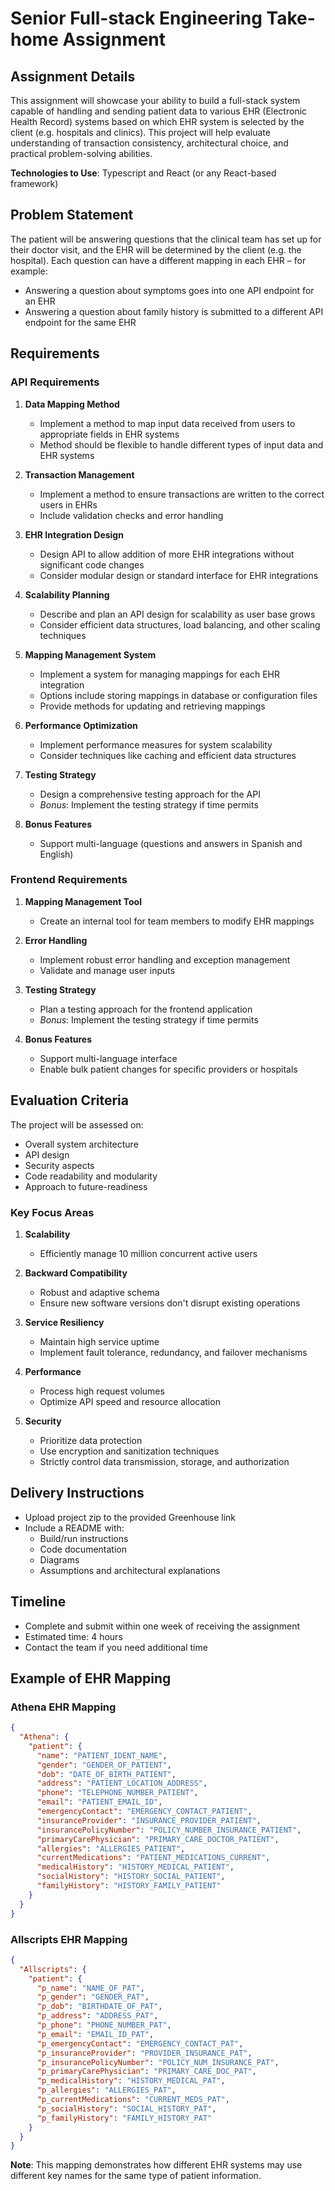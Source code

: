 # Senior Full-stack Engineering Take-home Assignment

## Assignment Details

This assignment will showcase your ability to build a full-stack system capable of handling and sending patient data to various EHR (Electronic Health Record) systems based on which EHR system is selected by the client (e.g. hospitals and clinics). This project will help evaluate understanding of transaction consistency, architectural choice, and practical problem-solving abilities.

**Technologies to Use**: Typescript and React (or any React-based framework)

## Problem Statement

The patient will be answering questions that the clinical team has set up for their doctor visit, and the EHR will be determined by the client (e.g. the hospital). Each question can have a different mapping in each EHR – for example:

- Answering a question about symptoms goes into one API endpoint for an EHR
- Answering a question about family history is submitted to a different API endpoint for the same EHR

## Requirements

### API Requirements

1. **Data Mapping Method**

   - Implement a method to map input data received from users to appropriate fields in EHR systems
   - Method should be flexible to handle different types of input data and EHR systems

2. **Transaction Management**

   - Implement a method to ensure transactions are written to the correct users in EHRs
   - Include validation checks and error handling

3. **EHR Integration Design**

   - Design API to allow addition of more EHR integrations without significant code changes
   - Consider modular design or standard interface for EHR integrations

4. **Scalability Planning**

   - Describe and plan an API design for scalability as user base grows
   - Consider efficient data structures, load balancing, and other scaling techniques

5. **Mapping Management System**

   - Implement a system for managing mappings for each EHR integration
   - Options include storing mappings in database or configuration files
   - Provide methods for updating and retrieving mappings

6. **Performance Optimization**

   - Implement performance measures for system scalability
   - Consider techniques like caching and efficient data structures

7. **Testing Strategy**

   - Design a comprehensive testing approach for the API
   - _Bonus_: Implement the testing strategy if time permits

8. **Bonus Features**
   - Support multi-language (questions and answers in Spanish and English)

### Frontend Requirements

1. **Mapping Management Tool**

   - Create an internal tool for team members to modify EHR mappings

2. **Error Handling**

   - Implement robust error handling and exception management
   - Validate and manage user inputs

3. **Testing Strategy**

   - Plan a testing approach for the frontend application
   - _Bonus_: Implement the testing strategy if time permits

4. **Bonus Features**
   - Support multi-language interface
   - Enable bulk patient changes for specific providers or hospitals

## Evaluation Criteria

The project will be assessed on:

- Overall system architecture
- API design
- Security aspects
- Code readability and modularity
- Approach to future-readiness

### Key Focus Areas

1. **Scalability**

   - Efficiently manage 10 million concurrent active users

2. **Backward Compatibility**

   - Robust and adaptive schema
   - Ensure new software versions don't disrupt existing operations

3. **Service Resiliency**

   - Maintain high service uptime
   - Implement fault tolerance, redundancy, and failover mechanisms

4. **Performance**

   - Process high request volumes
   - Optimize API speed and resource allocation

5. **Security**
   - Prioritize data protection
   - Use encryption and sanitization techniques
   - Strictly control data transmission, storage, and authorization

## Delivery Instructions

- Upload project zip to the provided Greenhouse link
- Include a README with:
  - Build/run instructions
  - Code documentation
  - Diagrams
  - Assumptions and architectural explanations

## Timeline

- Complete and submit within one week of receiving the assignment
- Estimated time: 4 hours
- Contact the team if you need additional time

## Example of EHR Mapping

### Athena EHR Mapping

```json
{
  "Athena": {
    "patient": {
      "name": "PATIENT_IDENT_NAME",
      "gender": "GENDER_OF_PATIENT",
      "dob": "DATE_OF_BIRTH_PATIENT",
      "address": "PATIENT_LOCATION_ADDRESS",
      "phone": "TELEPHONE_NUMBER_PATIENT",
      "email": "PATIENT_EMAIL_ID",
      "emergencyContact": "EMERGENCY_CONTACT_PATIENT",
      "insuranceProvider": "INSURANCE_PROVIDER_PATIENT",
      "insurancePolicyNumber": "POLICY_NUMBER_INSURANCE_PATIENT",
      "primaryCarePhysician": "PRIMARY_CARE_DOCTOR_PATIENT",
      "allergies": "ALLERGIES_PATIENT",
      "currentMedications": "PATIENT_MEDICATIONS_CURRENT",
      "medicalHistory": "HISTORY_MEDICAL_PATIENT",
      "socialHistory": "HISTORY_SOCIAL_PATIENT",
      "familyHistory": "HISTORY_FAMILY_PATIENT"
    }
  }
}
```

### Allscripts EHR Mapping

```json
{
  "Allscripts": {
    "patient": {
      "p_name": "NAME_OF_PAT",
      "p_gender": "GENDER_PAT",
      "p_dob": "BIRTHDATE_OF_PAT",
      "p_address": "ADDRESS_PAT",
      "p_phone": "PHONE_NUMBER_PAT",
      "p_email": "EMAIL_ID_PAT",
      "p_emergencyContact": "EMERGENCY_CONTACT_PAT",
      "p_insuranceProvider": "PROVIDER_INSURANCE_PAT",
      "p_insurancePolicyNumber": "POLICY_NUM_INSURANCE_PAT",
      "p_primaryCarePhysician": "PRIMARY_CARE_DOC_PAT",
      "p_medicalHistory": "HISTORY_MEDICAL_PAT",
      "p_allergies": "ALLERGIES_PAT",
      "p_currentMedications": "CURRENT_MEDS_PAT",
      "p_socialHistory": "SOCIAL_HISTORY_PAT",
      "p_familyHistory": "FAMILY_HISTORY_PAT"
    }
  }
}
```

**Note**: This mapping demonstrates how different EHR systems may use different key names for the same type of patient information.
